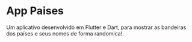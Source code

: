 # App Paises
Um aplicativo desenvolvido em Flutter e Dart, para mostrar as bandeiras dos países e seus nomes de forma randomica!.
